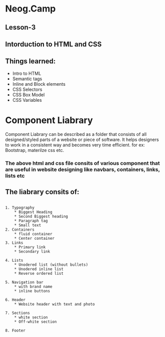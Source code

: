 # Neog.Camp
## Lesson-3

## Intorduction to HTML and CSS

## Things learned:
* Intro to HTML
* Semantic tags
* Inline and Block elements
* CSS Selectors
* CSS Box Model
* CSS Variables


# Component Liabrary

Component Liabrary can be described as a folder that consists of all designed/styled parts of a website or piece of software.
It helps designers to work in a consistent way and becomes very time efficient.
for ex: Bootstrap, materilze css etc.
 

### The above html and css file consits of various component that are useful in website designing like navbars, containers, links, lists etc

## The liabrary consits of:
``` 

1. Typography
    * Biggest Heading
    * Second Biggest heading
    * Paragraph tag
    * Small text
2. Containers
    * fluid container
    * Center container
3. Links 
    * Primary link
    * Secondary link

4. Lists
    * Unodered list (without bullets)
    * Unodered inline list
    * Reverse ordered list

5. Navigation bar
    * with brand name
    * inline buttons

6. Header
    * Website header with text and photo

7. Sections
    * white section
    * Off-white section

8. Footer
```

